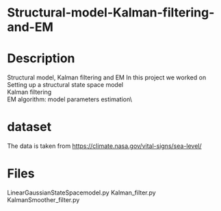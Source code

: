# Structural-model-Kalman-filtering-and-EM

# Description
Structural model, Kalman filtering and EM
In this project we worked on\
Setting up a structural state space model\
Kalman filtering\
EM algorithm: model parameters estimation\


# dataset
The data is taken from https://climate.nasa.gov/vital-signs/sea-level/


# Files
LinearGaussianStateSpacemodel.py
Kalman_filter.py 
KalmanSmoother_filter.py 